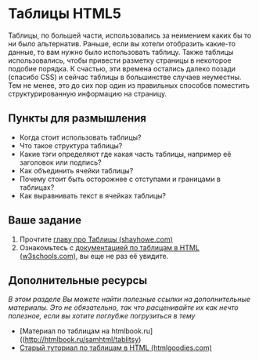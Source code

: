 # Таблицы HTML5

Таблицы, по большей части, использовались за неимением каких бы то ни было альтернатив. Раньше, если вы хотели отобразить какие-то данные, то вам нужно было использовать таблицу. Также таблицы использовались, чтобы привести разметку страницы в некоторое подобие порядка. К счастью, эти времена остались далеко позади (спасибо CSS) и сейчас таблицы в большинстве случаев неуместны. Тем не менее, это до сих пор один из правильных способов поместить структурированную информацию на страницу.

## Пункты для размышления

* Когда стоит использовать таблицы?
* Что такое структура таблицы?
* Какие тэги определяют где какая часть таблицы, например её заголовок или подпись?
* Как объединить ячейки таблицы?
* Почему стоит быть осторожнее с отступами и границами в таблицах?
* Как выравнивать текст в ячейках таблицы?

## Ваше задание

1. Прочтите [главу про Таблицы (shayhowe.com)](http://learn.shayhowe.com/html-css/organizing-data-tables)
2. Ознакомьтесь с [документацией по таблицам в HTML (w3schools.com)](http://www.w3schools.com/html/html_tables.asp), вы еще не раз её увидите.

## Дополнительные ресурсы

*В этом разделе Вы можете найти полезные ссылки на дополнительные материалы. Это не обязательно, так что расценивайте их как нечто полезное, если вы хотите поглубже погрузиться в тему*

* [Материал по таблицам на htmlbook.ru]((http://htmlbook.ru/samhtml/tablitsy)
* [Старый туториал по таблицам в HTML (htmlgoodies.com)](http://www.htmlgoodies.com/tutorials/tables/article.php/3479851)

